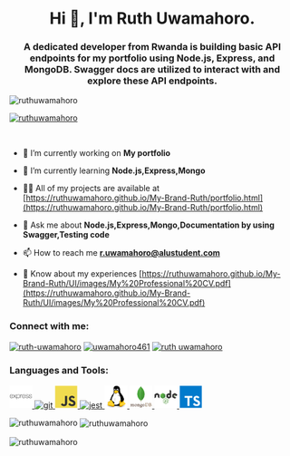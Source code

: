 <h1 align="center">Hi 👋, I'm Ruth Uwamahoro.</h1>
<h3 align="center">A dedicated developer from Rwanda is building basic API endpoints for my portfolio using Node.js, Express, and MongoDB. Swagger docs are utilized to interact with and explore these API endpoints.</h3>

<p align="left"> <img src="https://komarev.com/ghpvc/?username=ruthuwamahoro&label=Profile%20views&color=0e75b6&style=flat" alt="ruthuwamahoro" /> </p>

<p align="left"> <a href="https://github.com/ryo-ma/github-profile-trophy"><img src="https://github-profile-trophy.vercel.app/?username=ruthuwamahoro" alt="ruthuwamahoro" /></a> </p>

<p align="left"> <a href="https://twitter.com/" target="blank"><img src="https://img.shields.io/twitter/follow/?logo=twitter&style=for-the-badge" alt="" /></a> </p>

- 🔭 I’m currently working on **My portfolio**

- 🌱 I’m currently learning **Node.js,Express,Mongo**

- 👨‍💻 All of my projects are available at [https://ruthuwamahoro.github.io/My-Brand-Ruth/portfolio.html](https://ruthuwamahoro.github.io/My-Brand-Ruth/portfolio.html)

- 💬 Ask me about **Node.js,Express,Mongo,Documentation by using Swagger,Testing code**

- 📫 How to reach me **r.uwamahoro@alustudent.com**

- 📄 Know about my experiences [https://ruthuwamahoro.github.io/My-Brand-Ruth/UI/images/My%20Professional%20CV.pdf](https://ruthuwamahoro.github.io/My-Brand-Ruth/UI/images/My%20Professional%20CV.pdf)

<h3 align="left">Connect with me:</h3>
<p align="left">
<a href="https://linkedin.com/in/ruth-uwamahoro" target="blank"><img align="center" src="https://raw.githubusercontent.com/rahuldkjain/github-profile-readme-generator/master/src/images/icons/Social/linked-in-alt.svg" alt="ruth-uwamahoro" height="30" width="40" /></a>
<a href="https://instagram.com/uwamahoro461" target="blank"><img align="center" src="https://raw.githubusercontent.com/rahuldkjain/github-profile-readme-generator/master/src/images/icons/Social/instagram.svg" alt="uwamahoro461" height="30" width="40" /></a>
<a href="https://www.youtube.com/c/ruth uwamahoro" target="blank"><img align="center" src="https://raw.githubusercontent.com/rahuldkjain/github-profile-readme-generator/master/src/images/icons/Social/youtube.svg" alt="ruth uwamahoro" height="30" width="40" /></a>
</p>

<h3 align="left">Languages and Tools:</h3>
<p align="left"> <a href="https://expressjs.com" target="_blank" rel="noreferrer"> <img src="https://raw.githubusercontent.com/devicons/devicon/master/icons/express/express-original-wordmark.svg" alt="express" width="40" height="40"/> </a> <a href="https://git-scm.com/" target="_blank" rel="noreferrer"> <img src="https://www.vectorlogo.zone/logos/git-scm/git-scm-icon.svg" alt="git" width="40" height="40"/> </a> <a href="https://developer.mozilla.org/en-US/docs/Web/JavaScript" target="_blank" rel="noreferrer"> <img src="https://raw.githubusercontent.com/devicons/devicon/master/icons/javascript/javascript-original.svg" alt="javascript" width="40" height="40"/> </a> <a href="https://jestjs.io" target="_blank" rel="noreferrer"> <img src="https://www.vectorlogo.zone/logos/jestjsio/jestjsio-icon.svg" alt="jest" width="40" height="40"/> </a> <a href="https://www.linux.org/" target="_blank" rel="noreferrer"> <img src="https://raw.githubusercontent.com/devicons/devicon/master/icons/linux/linux-original.svg" alt="linux" width="40" height="40"/> </a> <a href="https://www.mongodb.com/" target="_blank" rel="noreferrer"> <img src="https://raw.githubusercontent.com/devicons/devicon/master/icons/mongodb/mongodb-original-wordmark.svg" alt="mongodb" width="40" height="40"/> </a> <a href="https://nodejs.org" target="_blank" rel="noreferrer"> <img src="https://raw.githubusercontent.com/devicons/devicon/master/icons/nodejs/nodejs-original-wordmark.svg" alt="nodejs" width="40" height="40"/> </a> <a href="https://www.typescriptlang.org/" target="_blank" rel="noreferrer"> <img src="https://raw.githubusercontent.com/devicons/devicon/master/icons/typescript/typescript-original.svg" alt="typescript" width="40" height="40"/> </a> </p>

<p><img align="left" src="https://github-readme-stats.vercel.app/api/top-langs?username=ruthuwamahoro&show_icons=true&locale=en&layout=compact" alt="ruthuwamahoro" /></p>

<p>&nbsp;<img align="center" src="https://github-readme-stats.vercel.app/api?username=ruthuwamahoro&show_icons=true&locale=en" alt="ruthuwamahoro" /></p>

<p><img align="center" src="https://github-readme-streak-stats.herokuapp.com/?user=ruthuwamahoro&" alt="ruthuwamahoro" /></p>
